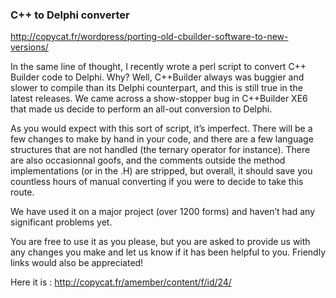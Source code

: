 

### C++ to Delphi converter

http://copycat.fr/wordpress/porting-old-cbuilder-software-to-new-versions/


In the same line of thought, I recently wrote a perl script to convert C++ Builder code to Delphi. 
Why? Well, C++Builder always was buggier and slower to compile than its Delphi counterpart, 
and this is still true in the latest releases. We came across a show-stopper bug in C++Builder 
XE6 that made us decide to perform an all-out conversion to Delphi.

As you would expect with this sort of script, it’s imperfect. 
There will be a few changes to make by hand in your code, and there are a few language 
structures that are not handled (the ternary operator for instance). 
There are also occasionnal goofs, and the comments outside the method 
implementations (or in the .H) are stripped, but overall, it should save you countless 
hours of manual converting if you were to decide to take this route.

We have used it on a major project (over 1200 forms) and haven’t had any significant problems yet.

You are free to use it as you please, but you are asked to provide us with any changes you make 
and let us know if it has been helpful to you. Friendly links would also be appreciated!

Here it is : http://copycat.fr/amember/content/f/id/24/

